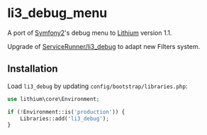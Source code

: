 # li3_debug_menu

A port of [Symfony2](http://symfony.com)'s debug menu to [Lithium](http://lithify.me) version 1.1.

Upgrade of [ServiceRunner/li3_debug](https://github.com/ServiceRunner/li3_debug) to adapt new Filters system.

## Installation

Load `li3_debug` by updating `config/bootstrap/libraries.php`:

```php
use lithium\core\Environment;

if (!Environment::is('production')) {
    Libraries::add('li3_debug');
}
```
